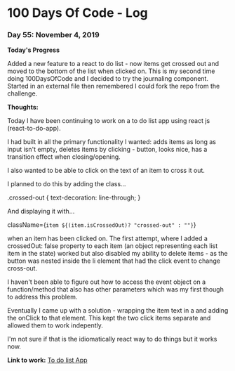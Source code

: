 # 100 Days Of Code - Log

### Day 55: November 4, 2019

**Today's Progress**

Added a new feature to a react to do list - now items get crossed out and moved to the bottom of the list when clicked on. This is my second time doing 100DaysOfCode and I decided to try the journaling component. Started in an external file then remembered I could fork the repo from the challenge.

**Thoughts:** 

Today I have been continuing to work on a to do list app using react js (react-to-do-app).

I had built in all the primary functionality I wanted: adds items as long as input isn't empty, deletes items by clicking - button, looks nice, has a transition effect when closing/opening.

I also wanted to be able to click on the text of an item to cross it out.

I planned to do this by adding the class... 

.crossed-out {
  text-decoration: line-through;
}

And displaying it with...

className={`item ${(item.isCrossedOut)? "crossed-out" : ""}`}

when an item has been clicked on. The first attempt, where I added a crossedOut: false property to each item (an object representing each list item in the state) worked but also disabled my ability to delete items - as the button was nested inside the li element that had the click event to change cross-out.

I haven't been able to figure out how to access the event object on a function/method that also has other parameters which was my first though to address this problem.

Eventually I came up with a solution - wrapping the item text in a <span> and adding the onClick to that element. This kept the two click items separate and allowed them to work indepently.

I'm not sure if that is the idiomatically react way to do things but it works now.

**Link to work:** [To do list App](https://github.com/JohnathonHutt/react-to-do-list)


